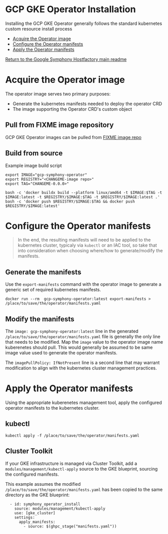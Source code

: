 # GCP GKE Operator Installation
Installing the GCP GKE Operator generally follows the standard kubernetes custom resource install process

* [Acquire the Operator image](#acquire-the-operator-image)
* [Configure the Operator manifests](#configure-the-operator-manifests)
* [Apply the Operator manifests](#apply-the-operator-manifests)

[Return to the Google Symphony Hostfactory main readme](../README.md)

# Acquire the Operator image
The operator image serves two primary purposes:
* Generate the kubernetes manifests needed to deploy the operator CRD
* The image supporting the Operator CRD's custom object

## Pull from FIXME image repository
GCP GKE Operator images can be pulled from [FIXME image repo](https://<FIXME>)

## Build from source

Example image build script
```
export IMAGE="gcp-symphony-operator"
export REGISTRY="<CHANGEME-image repo>"
export TAG="CHANGEME-0.0.0>"

bash -c 'docker buildx build --platform linux/amd64 -t $IMAGE:$TAG -t $IMAGE:latest -t $REGISTRY/$IMAGE:$TAG -t $REGISTRY/$IMAGE:latest .'
bash -c 'docker push $REGISTRY/$IMAGE:$TAG && docker push $REGISTRY/$IMAGE:latest'
```

# Configure the Operator manifests
> In the end, the resulting manifests will need to be applied to the kubernetes cluster, typicaly via `kubectl` or an IAC tool, so take that into consideration when choosing where/how to generate/modify the manifests.

## Generate the manifests
Use the `export-manifests` command with the operator image to generate a generic set of required kubernetes manifests.


```
docker run --rm  gcp-symphony-operator:latest export-manifests > /place/to/save/the/operator/manifests.yaml
```


## Modify the manifests
The `image: gcp-symphony-operator:latest` line in the generated `/place/to/save/the/operator/manifests.yaml` file is generally the only line that needs to be modified. Map the `image` value to the operator image name kuberenetes should pull. This would generally be assumed to be same image value used to generate the operator manifests.

The `imagePullPolicy: IfNotPresent` line is a second line that may warrant modification to align with the kubernetes cluster management practices.

# Apply the Operator manifests
Using the appropriate kuberenetes management tool, apply the configured operator manifests to the kubernetes cluster.

## kubectl
```
kubectl apply -f /place/to/save/the/operator/manifests.yaml
```

## Cluster Toolkit
If your GKE infrastructure is managed via Cluster Toolkit, add a `modules/management/kubectl-apply` source to the GKE blueprint, sourcing the configured manifests.

This example assumes the modified `/place/to/save/the/operator/manifests.yaml` has been copied to the same directory as the GKE blueprint:
```
  - id: symphony_operator_install
    source: modules/management/kubectl-apply
    use: [gke_cluster]
    settings:
      apply_manifests:
        - source: $(ghpc_stage("manifests.yaml"))
```
